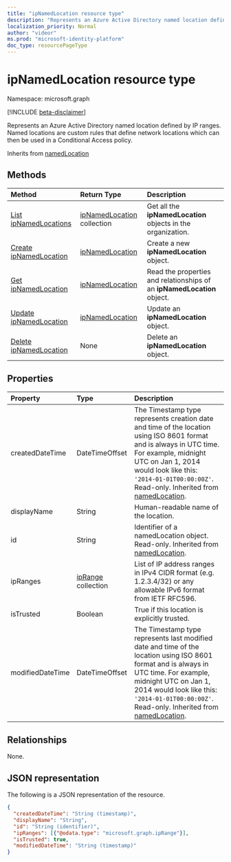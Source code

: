 ```yaml
---
title: "ipNamedLocation resource type"
description: "Represents an Azure Active Directory named location defined by IP ranges. Named locations are custom rules that define network locations which can then be used in a Conditional Access policy."
localization_priority: Normal
author: "videor"
ms.prod: "microsoft-identity-platform"
doc_type: resourcePageType
---
```


# ipNamedLocation resource type

Namespace: microsoft.graph

[!INCLUDE [beta-disclaimer](../../includes/beta-disclaimer.md)]

Represents an Azure Active Directory named location defined by IP ranges. Named locations are custom rules that define network locations which can then be used in a Conditional Access policy.

Inherits from [namedLocation](../resources/namedLocation.md)

## Methods

| Method       | Return Type | Description |
|:-------------|:------------|:------------|
| [List ipNamedLocations](../api/conditionalaccessroot-list-namedlocations.md) | [ipNamedLocation](ipNamedLocation.md) collection | Get all the **ipNamedLocation** objects in the organization. |
| [Create ipNamedLocation](../api/conditionalaccessroot-post-namedlocations.md) | [ipNamedLocation](ipNamedLocation.md) | Create a new **ipNamedLocation** object. |
| [Get ipNamedLocation](../api/ipnamedlocation-get.md) | [ipNamedLocation](ipnamedlocation.md) | Read the properties and relationships of an **ipNamedLocation** object. |
| [Update ipNamedLocation](../api/ipnamedlocation-update.md) | [ipNamedLocation](ipnamedlocation.md) | Update an **ipNamedLocation** object. |
| [Delete ipNamedLocation](../api/ipnamedlocation-delete.md) | None | Delete an **ipNamedLocation** object. |

## Properties

| Property     | Type        | Description |
|:-------------|:------------|:------------|
|createdDateTime|DateTimeOffset|The Timestamp type represents creation date and time of the location using ISO 8601 format and is always in UTC time. For example, midnight UTC on Jan 1, 2014 would look like this: `'2014-01-01T00:00:00Z'`. Read-only. Inherited from [namedLocation](../resources/namedLocation.md).|
|displayName|String|Human-readable name of the location.|
|id|String|Identifier of a namedLocation object. Read-only. Inherited from [namedLocation](../resources/namedLocation.md).|
|ipRanges|[ipRange](iprange.md) collection|List of IP address ranges in IPv4 CIDR format (e.g. 1.2.3.4/32) or any allowable IPv6 format from IETF RFC596.|
|isTrusted|Boolean|True if this location is explicitly trusted.|
|modifiedDateTime|DateTimeOffset|The Timestamp type represents last modified date and time of the location using ISO 8601 format and is always in UTC time. For example, midnight UTC on Jan 1, 2014 would look like this: `'2014-01-01T00:00:00Z'`. Read-only. Inherited from [namedLocation](../resources/namedLocation.md).|

## Relationships

None.

## JSON representation

The following is a JSON representation of the resource.

<!-- {
  "blockType": "resource",
  "optionalProperties": [

  ],
  "@odata.type": "microsoft.graph.ipNamedLocation",
  "baseType": ""
}-->

```json
{
  "createdDateTime": "String (timestamp)",
  "displayName": "String",
  "id": "String (identifier)",
  "ipRanges": [{"@odata.type": "microsoft.graph.ipRange"}],
  "isTrusted": true,
  "modifiedDateTime": "String (timestamp)"
}
```

<!-- uuid: 16cd6b66-4b1a-43a1-adaf-3a886856ed98
2019-02-04 14:57:30 UTC -->
<!-- {
  "type": "#page.annotation",
  "description": "ipNamedLocation resource",
  "keywords": "",
  "section": "documentation",
  "tocPath": ""
}-->
